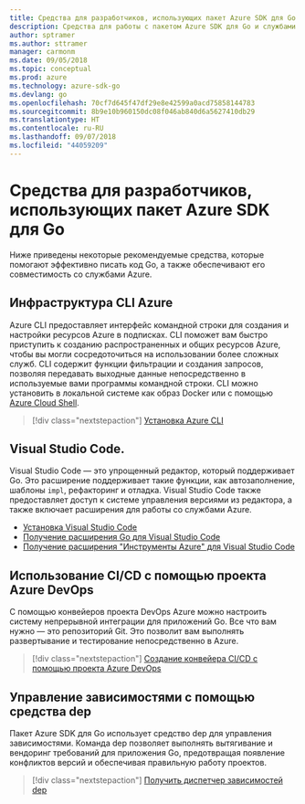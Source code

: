 ```yaml
---
title: Средства для разработчиков, использующих пакет Azure SDK для Go
description: Средства для работы с пакетом Azure SDK для Go и службами Azure
author: sptramer
ms.author: sttramer
manager: carmonm
ms.date: 09/05/2018
ms.topic: conceptual
ms.prod: azure
ms.technology: azure-sdk-go
ms.devlang: go
ms.openlocfilehash: 70cf7d645f47df29e8e42599a0acd75858144783
ms.sourcegitcommit: 8b9e10b960150dc08f046ab840d6a5627410db29
ms.translationtype: HT
ms.contentlocale: ru-RU
ms.lasthandoff: 09/07/2018
ms.locfileid: "44059209"
---
```

# <a name="tools-for-developers-using-the-azure-sdk-for-go"></a>Средства для разработчиков, использующих пакет Azure SDK для Go

Ниже приведены некоторые рекомендуемые средства, которые помогают эффективно писать код Go, а также обеспечивают его совместимость со службами Azure.

## <a name="azure-cli"></a>Инфраструктура CLI Azure

Azure CLI предоставляет интерфейс командной строки для создания и настройки ресурсов Azure в подписках. CLI поможет вам быстро приступить к созданию распространенных и общих ресурсов Azure, чтобы вы могли сосредоточиться на использовании более сложных служб. CLI содержит функции фильтрации и создания запросов, позволяя передавать выходные данные непосредственно в используемые вами программы командной строки. CLI можно установить в локальной системе как образ Docker или с помощью [Azure Cloud Shell](https://docs.microsoft.com/azure/cloud-shell/overview).

> [!div class="nextstepaction"]
> [Установка Azure CLI](/cli/azure/install-azure-cli)

## <a name="visual-studio-code"></a>Visual Studio Code.

Visual Studio Code — это упрощенный редактор, который поддерживает Go. Это расширение поддерживает такие функции, как автозаполнение, шаблоны `impl`, рефакторинг и отладка. Visual Studio Code также предоставляет доступ к системе управления версиями из редактора, а также включает расширения для работы со службами Azure.

* [Установка Visual Studio Code](https://code.visualstudio.com/Download)
* [Получение расширения Go для Visual Studio Code](https://code.visualstudio.com/docs/languages/go)
* [Получение расширения "Инструменты Azure" для Visual Studio Code](https://marketplace.visualstudio.com/items?itemName=ms-vscode.vscode-azureextensionpack)

## <a name="cicd-with-azure-devops-project"></a>Использование CI/CD с помощью проекта Azure DevOps

С помощью конвейеров проекта DevOps Azure можно настроить систему непрерывной интеграции для приложений Go. Все что вам нужно — это репозиторий Git. Это позволит вам выполнять развертывание и тестирование непосредственно в Azure.

> [!div class="nextstepaction"]
> [Создание конвейера CI/CD с помощью проекта Azure DevOps](/azure/devops-project/azure-devops-project-go)

## <a name="dependency-management-with-dep"></a>Управление зависимостями с помощью средства dep

Пакет Azure SDK для Go использует средство dep для управления зависимостями. Команда dep позволяет выполнять вытягивание и вендоринг требований для приложения Go, предотвращая появление конфликтов версий и обеспечивая правильную работу проектов.

> [!div class="nextstepaction"]
> [Получить диспетчер зависимостей dep](https://github.com/golang/dep)
